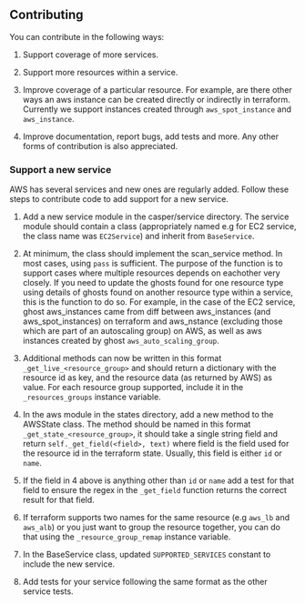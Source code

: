 ## Contributing

You can contribute in the following ways:

1. Support coverage of more services.

2. Support more resources within a service.

3. Improve coverage of a particular resource. For example, are there other ways an aws instance can be created directly or indirectly in terraform. Currently we support instances created through `aws_spot_instance` and `aws_instance`.

4. Improve documentation, report bugs, add tests and more. Any other forms of contribution is also appreciated.

### Support a new service

AWS has several services and new ones are regularly added. Follow these steps to contribute code to add support for a new service.

1. Add a new service module in the casper/service directory. The service module should contain a class (appropriately named e.g for EC2 service, the class name was `EC2Service`) and inherit from `BaseService`.

2. At minimum, the class should implement the scan_service method. In most cases, using `pass` is sufficient. 
The purpose of the function is to support cases where multiple resources depends on eachother very closely. If you need to update the ghosts found for one resource type using details of ghosts found on another resource type within a service, this is the function to do so. For example, in the case of the EC2 service, ghost aws_instances came from diff between aws_instances 
(and aws_spot_instances) on terraform and aws_nstance (excluding those which are part of an autoscaling group) on AWS, 
as well as aws instances created by ghost `aws_auto_scaling_group`. 

3. Additional methods can now be written in this format `_get_live_<resource_group>` and should return a dictionary with the resource id as key, and the resource data (as returned by AWS) as value. For each resource group supported, include it in the `_resources_groups` instance variable.

4. In the aws module in the states directory, add a new method to the AWSState class. The method should be named in this format `_get_state_<resource_group>`, it should take a single string field and return `self._get_field(<field>, text)` where field is the field used for the resource id in the terraform state. Usually, this field is either `id` or `name`.

5. If the field in 4 above is anything other than `id` or `name` add a test for that field to ensure the regex in the `_get_field` function returns the correct result for that field.

6. If terraform supports two names for the same resource (e.g `aws_lb` and `aws_alb`) or you just want to group the resource together, you can do that using the `_resource_group_remap` instance variable.

7. In the BaseService class, updated `SUPPORTED_SERVICES` constant to include the new service.

8. Add tests for your service following the same format as the other service tests.
